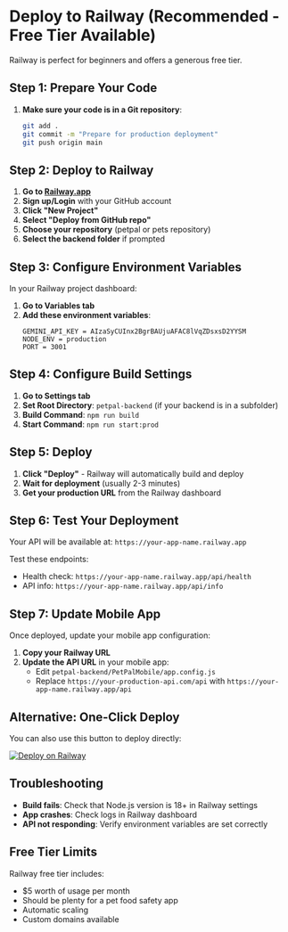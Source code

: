 # Deploy to Railway (Recommended - Free Tier Available)

Railway is perfect for beginners and offers a generous free tier.

## Step 1: Prepare Your Code

1. **Make sure your code is in a Git repository**:
   ```bash
   git add .
   git commit -m "Prepare for production deployment"
   git push origin main
   ```

## Step 2: Deploy to Railway

1. **Go to [Railway.app](https://railway.app)**
2. **Sign up/Login** with your GitHub account
3. **Click "New Project"**
4. **Select "Deploy from GitHub repo"**
5. **Choose your repository** (petpal or pets repository)
6. **Select the backend folder** if prompted

## Step 3: Configure Environment Variables

In your Railway project dashboard:

1. **Go to Variables tab**
2. **Add these environment variables**:
   ```
   GEMINI_API_KEY = AIzaSyCUInx2BgrBAUjuAFAC8lVqZDsxsD2YYSM
   NODE_ENV = production
   PORT = 3001
   ```

## Step 4: Configure Build Settings

1. **Go to Settings tab**
2. **Set Root Directory**: `petpal-backend` (if your backend is in a subfolder)
3. **Build Command**: `npm run build`
4. **Start Command**: `npm run start:prod`

## Step 5: Deploy

1. **Click "Deploy"** - Railway will automatically build and deploy
2. **Wait for deployment** (usually 2-3 minutes)
3. **Get your production URL** from the Railway dashboard

## Step 6: Test Your Deployment

Your API will be available at: `https://your-app-name.railway.app`

Test these endpoints:
- Health check: `https://your-app-name.railway.app/api/health`
- API info: `https://your-app-name.railway.app/api/info`

## Step 7: Update Mobile App

Once deployed, update your mobile app configuration:

1. **Copy your Railway URL**
2. **Update the API URL** in your mobile app:
   - Edit `petpal-backend/PetPalMobile/app.config.js`
   - Replace `https://your-production-api.com/api` with `https://your-app-name.railway.app/api`

## Alternative: One-Click Deploy

You can also use this button to deploy directly:

[![Deploy on Railway](https://railway.app/button.svg)](https://railway.app/new/template?template=https://github.com/your-username/your-repo&envs=GEMINI_API_KEY,NODE_ENV&GEMINI_API_KEY=your_api_key&NODE_ENV=production)

## Troubleshooting

- **Build fails**: Check that Node.js version is 18+ in Railway settings
- **App crashes**: Check logs in Railway dashboard
- **API not responding**: Verify environment variables are set correctly

## Free Tier Limits

Railway free tier includes:
- $5 worth of usage per month
- Should be plenty for a pet food safety app
- Automatic scaling
- Custom domains available
